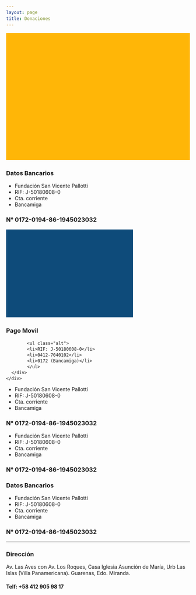 ```yaml
---
layout: page
title: Donaciones
---
```


<div class="row row-cols-1 row-cols-md-3 g-4">
  <div class="col">
    <div class="card h-100">
      <img src="/assets/img/Rectangle-18.svg" class="card-img-top" alt="...">
      <div class="card-body">
        <h3 class="card-title">Datos Bancarios</h3>
            <ul class="alt">
            <li>Fundación San Vicente Pallotti</li>
            <li>RIF: J-50180608-0</li>
            <li>Cta. corriente</li>
            <li>Bancamiga</li>
            </ul>
            <h3>N° 0172-0194-86-1945023032</h3>
      </div>
    </div>
  </div>

  <div class="col">
    <div class="card h-100">
      <img src="/assets/img/Rectangle-20.jpg" class="card-img-top" alt="...">
      <div class="card-body">
        <h3 class="card-title">Pago Movil</h3>
        
            <ul class="alt">
            <li>RIF: J-50180608-0</li>
            <li>0412-7040102</li>
            <li>0172 (Bancamiga)</li>
            </ul>
      </div>
    </div>
  </div>

</div>






<div class="container text-center">
  <div class="row">
    <div class="col">
            <ul class="alt">
            <li>Fundación San Vicente Pallotti</li>
            <li>RIF: J-50180608-0</li>
            <li>Cta. corriente</li>
            <li>Bancamiga</li>
            </ul>
            <h3>N° 0172-0194-86-1945023032</h3>
    </div>
    <div class="col">
            <ul class="alt">
            <li>Fundación San Vicente Pallotti</li>
            <li>RIF: J-50180608-0</li>
            <li>Cta. corriente</li>
            <li>Bancamiga</li>
            </ul>
            <h3>N° 0172-0194-86-1945023032</h3>
    </div>
  </div>
 </div>





<!-- ideonapi -->
<!-------------dos------------->
<div class="6u$ 12u$(small)">
  <h3>Datos Bancarios</h3>
      <ul class="alt">
      <li>Fundación San Vicente Pallotti</li>
      <li>RIF: J-50180608-0</li>
      <li>Cta. corriente</li>
      <li>Bancamiga</li>
      </ul>
      <h3>N° 0172-0194-86-1945023032</h3>
  </div>
<hr class="major">
<!-- Break -->

<div class="row">
<!-------------uno------------->
<div class="6u 12u$(small)">
    <h3>Dirección</h3>
<p>Av. Las Aves con Av. Los Roques, Casa Iglesia Asunción de María, Urb Las Islas (Villa Panamericana). Guarenas, Edo. Miranda.</p>
    <h4>Telf: +58 412 905 98 17</h4>
</div>
